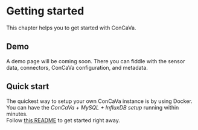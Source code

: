 # Getting started

This chapter helps you to get started with ConCaVa.

## Demo

A demo page will be coming soon. There you can fiddle with the sensor data, connectors, ConCaVa configuration, and metadata.

## Quick start

The quickest way to setup your own ConCaVa instance is by using Docker.  
You can have the _ConCaVa + MySQL + InfluxDB setup_ running within minutes.  
Follow [this README](https://github.com/kukua/concava-mysql-influxdb) to get started right away.
